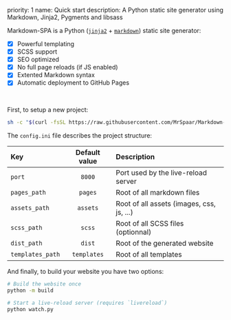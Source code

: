 priority: 1
name: Quick start
description: A Python static site generator using Markdown, Jinja2, Pygments and libsass

Markdown-SPA is a Python ([`jinja2`](https://pypi.org/project/Jinja2/) + [`markdown`](https://pypi.org/project/Markdown/)) static site generator:

- [x] Powerful templating
- [x] SCSS support
- [x] SEO optimized
- [x] No full page reloads (if JS enabled)
- [x] Extented Markdown syntax
- [x] Automatic deployment to GitHub Pages

<br>

First, to setup a new project:
```bash
sh -c "$(curl -fsSL https://raw.githubusercontent.com/MrSpaar/Markdown-SPA/master/setup.sh)"
```

The `config.ini` file describes the project structure:

| Key              | Default value | Description                               |
| :--------------- | :-----------: | :---------------------------------------- |
| `port`           | `8000`        | Port used by the live-reload server       |
| `pages_path`     | `pages`       | Root of all markdown files                |
| `assets_path`    | `assets`      | Root of all assets (images, css, js, ...) |
| `scss_path`      | `scss`        | Root of all SCSS files (optionnal)        |
| `dist_path`      | `dist`        | Root of the generated website             |
| `templates_path` | `templates`   | Root of all templates                     |

And finally, to build your website you have two options:
```bash
# Build the website once
python -m build

# Start a live-reload server (requires `livereload`)
python watch.py
```
